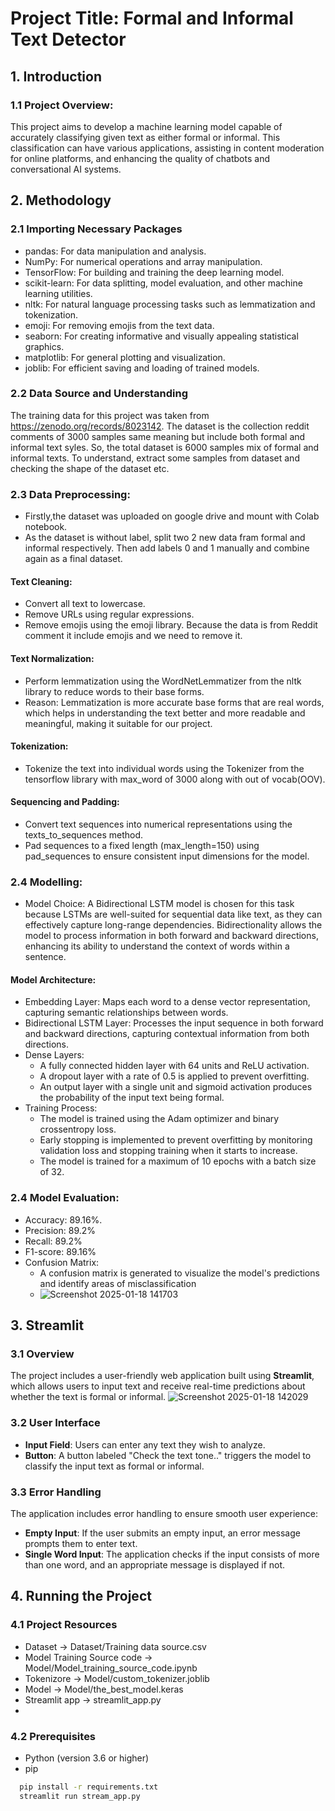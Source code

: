 # Project Title: Formal and Informal Text Detector
## 1. Introduction
### 1.1 Project Overview: 
   This project aims to develop a machine learning model capable of accurately classifying given text as either formal or informal. This classification can have various applications, assisting in content moderation for online platforms, and enhancing the quality of chatbots and conversational AI systems.

## 2. Methodology
### 2.1 Importing Necessary Packages
- pandas: For data manipulation and analysis.
- NumPy: For numerical operations and array manipulation.
- TensorFlow: For building and training the deep learning model.
- scikit-learn: For data splitting, model evaluation, and other machine learning utilities.
- nltk: For natural language processing tasks such as lemmatization and tokenization.
- emoji: For removing emojis from the text data.
- seaborn: For creating informative and visually appealing statistical graphics.
- matplotlib: For general plotting and visualization.
- joblib: For efficient saving and loading of trained models.

### 2.2 Data Source and Understanding  
The training data for this project was taken from https://zenodo.org/records/8023142. The dataset is the collection reddit comments of 3000 samples same meaning but include both formal and informal text syles. So, the total dataset is 6000 samples mix of formal and informal texts.
To understand, extract some samples from dataset and checking the shape of the dataset etc.
### 2.3 Data Preprocessing:
- Firstly,the dataset was uploaded on google drive and mount with Colab notebook.
- As the dataset is without label, split two 2 new data fram formal and informal respectively. Then add labels 0 and 1 manually and combine again as a final dataset. 
#### Text Cleaning:
- Convert all text to lowercase.
- Remove URLs using regular expressions.
- Remove emojis using the emoji library. Because the data is from Reddit comment it include emojis and we need to remove it.
#### Text Normalization:
- Perform lemmatization using the WordNetLemmatizer from the nltk library to reduce words to their base forms.
- Reason:  Lemmatization is more accurate base forms that are real words, which helps in understanding the text better and more readable and meaningful, making it suitable for our project.
#### Tokenization:
- Tokenize the text into individual words using the Tokenizer from the tensorflow library with max_word of 3000 along with out of vocab(OOV).
#### Sequencing and Padding:
- Convert text sequences into numerical representations using the texts_to_sequences method.
- Pad sequences to a fixed length (max_length=150) using pad_sequences to ensure consistent input dimensions for the model.
### 2.4 Modelling:
- Model Choice: A Bidirectional LSTM model is chosen for this task  because LSTMs are well-suited for sequential data like text, as they can effectively capture long-range dependencies. Bidirectionality allows the model to process information in both forward and backward directions, enhancing its ability to understand the context of words within a sentence.

#### Model Architecture:
- Embedding Layer: Maps each word to a dense vector representation, capturing semantic relationships between words.
- Bidirectional LSTM Layer: Processes the input sequence in both forward and backward directions, capturing contextual information from both directions.
- Dense Layers:
   - A fully connected hidden layer with 64 units and ReLU activation.
   - A dropout layer with a rate of 0.5 is applied to prevent overfitting.
   - An output layer with a single unit and sigmoid activation produces the probability of the input text being formal.
- Training Process:
   - The model is trained using the Adam optimizer and binary crossentropy loss.
   - Early stopping is implemented to prevent overfitting by monitoring validation loss and stopping training when it starts to increase.
   - The model is trained for a maximum of 10 epochs with a batch size of 32.
### 2.4 Model Evaluation:
   - Accuracy: 89.16%.
   - Precision: 89.2%
   - Recall: 89.2%
   - F1-score: 89.16%
- Confusion Matrix:
   - A confusion matrix is generated to visualize the model's predictions and identify areas of misclassification
   - ![Screenshot 2025-01-18 141703](https://github.com/user-attachments/assets/a57f9bd6-92a3-4355-be23-7966c780abd4)

## 3. Streamlit
### 3.1 Overview
The project includes a user-friendly web application built using **Streamlit**, which allows users to input text and receive real-time predictions about whether the text is formal or informal. 
![Screenshot 2025-01-18 142029](https://github.com/user-attachments/assets/f9701ac2-7fbd-4ee3-bfc9-5352e21dd665)

### 3.2 User Interface
- **Input Field**: Users can enter any text they wish to analyze.
- **Button**: A button labeled "Check the text tone.." triggers the model to classify the input text as formal or informal.

### 3.3 Error Handling
The application includes error handling to ensure smooth user experience:
- **Empty Input**: If the user submits an empty input, an error message prompts them to enter text.
- **Single Word Input**: The application checks if the input consists of more than one word, and an appropriate message is displayed if not.

## 4. Running the Project
### 4.1 Project Resources
   - Dataset -> Dataset/Training data source.csv
   - Model Training Source code -> Model/Model_training_source_code.ipynb
   - Tokenizore -> Model/custom_tokenizer.joblib
   - Model -> Model/the_best_model.keras
   - Streamlit app -> streamlit_app.py
   - 
### 4.2 Prerequisites
- Python (version 3.6 or higher)
- pip 

 ```bash
   pip install -r requirements.txt
   streamlit run stream_app.py
